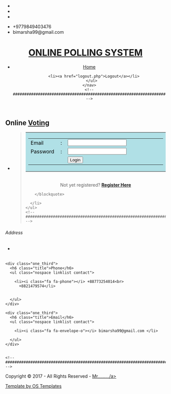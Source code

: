 
<!DOCTYPE html>

<html>
<head>
<title>online voting</title>
<meta charset="utf-8">
<meta name="viewport" content="width=device-width, initial-scale=1.0, maximum-scale=1.0, user-scalable=no">

<link href="layout/styles/layout.css" rel="stylesheet" type="text/css" media="all">
<!-- <link href="css/user_styles.css" rel="stylesheet" type="text/css" /> -->
<script language="JavaScript" src="js/user.js">
</script>

</head>
<body id="top">
<!-- ################################################################################################ -->
<!-- ################################################################################################ -->
<!-- ################################################################################################ -->
<div class="wrapper row0">
  <div id="topbar" class="hoc clear"> 
    <!-- ################################################################################################ -->
    <div class="fl_left">
      <ul class="faico clear">
        <li><a class="faicon-facebook" href="https://www.facebook.com/"><i class="fa fa-facebook"></i></a></li>      
        <li><a class="faicon-twitter" href="https://twitter.com/"><i class="fa fa-twitter"></i></a></li>    
        <li><a class="faicon-google-plus" href="https://plus.google.com/"><i class="fa fa-google-plus"></i></a></li>
      </ul>
    </div>
    <div class="fl_right">
      <ul class="nospace inline pushright">
        <li><i class="fa fa-phone"></i> +9779849403476</li>
        <li><i class="fa fa-envelope-o"></i>bimarsha99@gmail.com </li>
      </ul>
    </div>
    <!-- ################################################################################################ -->
  </div>
</div>
<!-- ################################################################################################ -->
<!-- ################################################################################################ -->
<!-- ################################################################################################ -->
<div class="wrapper row1">
  <header id="header" class="hoc clear"> 
    <!-- ################################################################################################ -->
    <div id="logo" class="fl_left">
      <h1><a href="index.html">ONLINE POLLING SYSTEM</a></h1>
    </div>
    <!-- ################################################################################################ -->
    <nav id="mainav" class="fl_right">
      <ul class="clear">
        <li class="active"><a href="index.php">Home</a></li>
        
        <li><a href="logout.php">Logout</a></li>
      </ul>
    </nav>
    <!-- ################################################################################################ -->
  </header>
</div>
<!-- ################################################################################################ -->
<!-- ################################################################################################ -->
<!-- ################################################################################################ -->

<div class="wrapper bgded overlay" style="background-image:url('images/demo/backgrounds/background1.jpg');">
  <section id="testimonials" class="hoc container clear"> 
    <!-- ################################################################################################ -->
    <h2 class="font-x3 uppercase btmspace-80 underlined"> Online <a href="#">Voting</a></h2>
    <ul class="nospace group">
      <li class="one_half">
        <blockquote>

<table style="background-color:powderblue;" width="300" border="0" align="center" cellpadding="0" cellspacing="1">
<tr>
<form name="form1" method="post" action="checklogin.php" onSubmit="return loginValidate(this)">
<td>
<table style="background-color:powderblue;" width="100%" border="0" cellpadding="3" cellspacing="1" >
<tr>
<td style="color:#000000"; width="78" >Email</td>
<td style="color:#000000"; width="6">:</td>
<td style="color:#000000"; width="294"><input name="myusername" type="text" id="myusername"></td>
</tr>
<tr>
<td style="color:#000000"; >Password</td>
<td style="color:#000000"; >:</td>
<td style="color:#000000"; ><input name="mypassword" type="password" id="mypassword"></td>
</tr>
<tr>
<td>&nbsp;</td>
<td>&nbsp;</td>
<td style="color:#000000";><input type="submit" name="Submit" value="Login"></td>
</tr>
</table>
</td>
</form>
</tr>
</table>
<center>
<br>Not yet registered? <a href="registeracc.php"><b>Register Here</b></a>
</center>

        </blockquote>
      
      </li>
    </ul>
    <!-- ################################################################################################ -->
  </section>
</div>
<!-- ################################################################################################ -->
<!-- ################################################################################################ -->
<!-- ################################################################################################ -->
<div class="wrapper row4">
  <footer id="footer" class="hoc clear"> 
    <!-- ################################################################################################ -->
    <div class="one_third first">
      <h6 class="title">Address</h6>
      <ul class="nospace linklist contact">
        <li><i class="fa fa-map-marker"></i>
          <address>
          </address>
        </li>
      </ul>
    </div>

    <div class="one_third">
      <h6 class="title">Phone</h6>
      <ul class="nospace linklist contact">
       
        <li><i class="fa fa-phone"></i> +88773254014<br>
          +8821479574</li>


      </ul>
    </div>

    <div class="one_third">
      <h6 class="title">Email</h6>
      <ul class="nospace linklist contact">
        
        <li><i class="fa fa-envelope-o"></i> bimarsha99@gmail.com </li>

      </ul>
    </div>


    <!-- ################################################################################################ -->
  </footer>
</div>
<!-- ################################################################################################ -->
<!-- ################################################################################################ -->
<!-- ################################################################################################ -->
<div class="wrapper row5">
  <div id="copyright" class="hoc clear"> 
    <!-- ################################################################################################ -->
    <p class="fl_left">Copyright &copy; 2017 - All Rights Reserved - <a href="#">Mr........./a></p>
    <p class="fl_right">Template by <a target="_blank" href="http://www.os-templates.com/" title="Free Website Templates">OS Templates</a></p>
    <!-- ################################################################################################ -->
  </div>
</div>
<!-- ################################################################################################ -->
<!-- ################################################################################################ -->
<!-- ################################################################################################ -->
<a id="backtotop" href="#top"><i class="fa fa-chevron-up"></i></a>
<!-- JAVASCRIPTS -->
<script src="layout/scripts/jquery.min.js"></script>
<script src="layout/scripts/jquery.backtotop.js"></script>
<script src="layout/scripts/jquery.mobilemenu.js"></script>
<!-- IE9 Placeholder Support -->
<script src="layout/scripts/jquery.placeholder.min.js"></script>
<!-- / IE9 Placeholder Support -->
</body>
</html>



